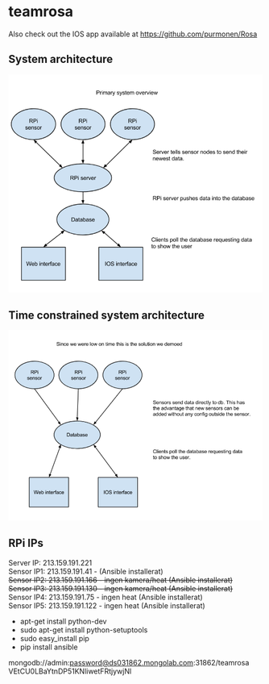 # teamrosa

Also check out the IOS app available at https://github.com/purmonen/Rosa

## System architecture
![](./Ericsson%20system%20overview.png)

## Time constrained system architecture
![](Ericsson%20low%20time%20system%20overview.png)

## RPi IPs
Server IP: 213.159.191.221  
Sensor IP1: 213.159.191.41 - (Ansible installerat)  
~~Sensor IP2: 213.159.191.166 - ingen kamera/heat (Ansible installerat)~~  
~~Sensor IP3: 213.159.191.130 - ingen kamera/heat (Ansible installerat)~~  
Sensor IP4: 213.159.191.75 - ingen heat (Ansible installerat)  
Sensor IP5: 213.159.191.122 - ingen heat (Ansible installerat)  

- apt-get install python-dev  
- sudo apt-get install python-setuptools  
- sudo easy_install pip  
- pip install ansible  



mongodb://admin:password@ds031862.mongolab.com:31862/teamrosa
VEtCU0LBaYtnDP51KNliwetFRtjywjNl
